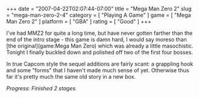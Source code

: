 +++
date = "2007-04-22T02:07:44-07:00"
title = "Mega Man Zero 2"
slug = "mega-man-zero-2-4"
category = [ "Playing A Game" ]
game = [ "Mega Man Zero 2" ]
platform = [ "GBA" ]
rating = [ "Good" ]
+++

I've had MMZ2 for quite a long time, but have never gotten farther than the end of the intro stage - this game is damn hard, I would say moreso than [the original](game:Mega Man Zero) which was already a little masochistic.  Tonight I finally buckled down and polished off two of the first four bosses.

In true Capcom style the sequel additions are fairly scant: a grappling hook and some "forms" that I haven't made much sense of yet.  Otherwise thus far it's pretty much the same old story in a new box.

<i>Progress: Finished 2 stages</i>